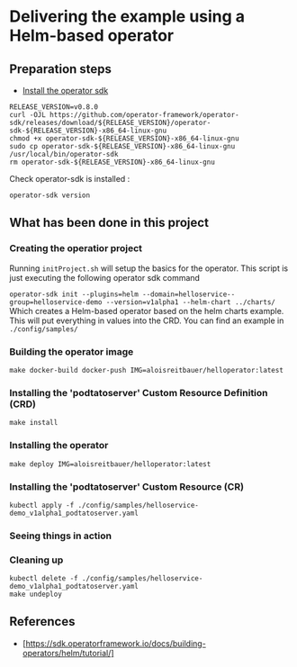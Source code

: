 # Delivering the example using a Helm-based operator

## Preparation steps

* [Install the operator sdk](https://docs.openshift.com/container-platform/4.1/applications/operator_sdk/osdk-getting-started.html#osdk-installing-cli_osdk-getting-started)

```
RELEASE_VERSION=v0.8.0
curl -OJL https://github.com/operator-framework/operator-sdk/releases/download/${RELEASE_VERSION}/operator-sdk-${RELEASE_VERSION}-x86_64-linux-gnu
chmod +x operator-sdk-${RELEASE_VERSION}-x86_64-linux-gnu
sudo cp operator-sdk-${RELEASE_VERSION}-x86_64-linux-gnu /usr/local/bin/operator-sdk
rm operator-sdk-${RELEASE_VERSION}-x86_64-linux-gnu
```

Check operator-sdk is installed :

```
operator-sdk version
```

## What has been done in this project

### Creating the operatior project

Running ```initProject.sh``` will setup the basics for the operator. This script
is just executing the following operator sdk command

```operator-sdk init --plugins=helm --domain=helloservice--group=helloservice-demo --version=v1alpha1 --helm-chart ../charts/```
Which creates a Helm-based operator based on the helm charts example. This will
put everything in values into the CRD. You can find an example in ```./config/samples/```

### Building the operator image

```make docker-build docker-push IMG=aloisreitbauer/helloperator:latest```

### Installing the 'podtatoserver' Custom Resource Definition (CRD)

```make install```

### Installing the operator

```make deploy IMG=aloisreitbauer/helloperator:latest```

### Installing the 'podtatoserver' Custom Resource (CR)

```kubectl apply -f ./config/samples/helloservice-demo_v1alpha1_podtatoserver.yaml```

### Seeing things in action

### Cleaning up

```
kubectl delete -f ./config/samples/helloservice-demo_v1alpha1_podtatoserver.yaml
make undeploy
```

## References

* [https://sdk.operatorframework.io/docs/building-operators/helm/tutorial/]